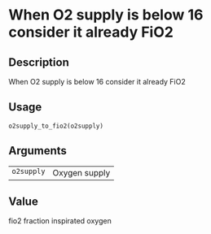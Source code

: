

# When O2 supply is below 16 consider it already FiO2

## Description

When O2 supply is below 16 consider it already FiO2

## Usage

<pre><code class='language-R'>o2supply_to_fio2(o2supply)
</code></pre>

## Arguments

<table>
<tr>
<td style="white-space: nowrap; font-family: monospace; vertical-align: top">
<code id="o2supply_to_fio2_:_o2supply">o2supply</code>
</td>
<td>
Oxygen supply
</td>
</tr>
</table>

## Value

fio2 fraction inspirated oxygen
